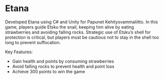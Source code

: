 # Etana

Developed Etana using C# and Unity for Papunet Kehitysvammaliitto. In this game, players guide Etsku the snail, keeping him alive by eating strawberries and avoiding falling rocks. Strategic use of Etsku’s shell for protection is critical, but players must be cautious not to stay in the shell too long to prevent suffocation.

Key Features:

- Gain health and points by consuming strawberries
- Avoid falling rocks to prevent health and point loss
- Achieve 300 points to win the game

